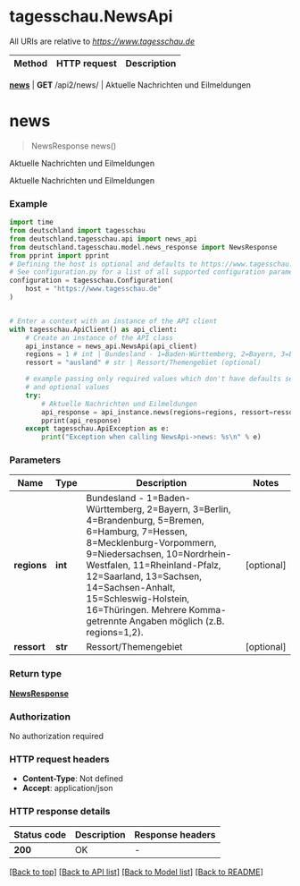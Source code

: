 # tagesschau.NewsApi

All URIs are relative to *https://www.tagesschau.de*

Method | HTTP request | Description
------------- | ------------- | -------------

[**news**](NewsApi.md#news) | **GET** /api2/news/ | Aktuelle Nachrichten und Eilmeldungen



# **news**
> NewsResponse news()

Aktuelle Nachrichten und Eilmeldungen

Aktuelle Nachrichten und Eilmeldungen

### Example


```python
import time
from deutschland import tagesschau
from deutschland.tagesschau.api import news_api
from deutschland.tagesschau.model.news_response import NewsResponse
from pprint import pprint
# Defining the host is optional and defaults to https://www.tagesschau.de
# See configuration.py for a list of all supported configuration parameters.
configuration = tagesschau.Configuration(
    host = "https://www.tagesschau.de"
)


# Enter a context with an instance of the API client
with tagesschau.ApiClient() as api_client:
    # Create an instance of the API class
    api_instance = news_api.NewsApi(api_client)
    regions = 1 # int | Bundesland - 1=Baden-Württemberg, 2=Bayern, 3=Berlin, 4=Brandenburg, 5=Bremen, 6=Hamburg, 7=Hessen, 8=Mecklenburg-Vorpommern, 9=Niedersachsen, 10=Nordrhein-Westfalen, 11=Rheinland-Pfalz, 12=Saarland, 13=Sachsen, 14=Sachsen-Anhalt, 15=Schleswig-Holstein, 16=Thüringen. Mehrere Komma-getrennte Angaben möglich (z.B. regions=1,2). (optional)
    ressort = "ausland" # str | Ressort/Themengebiet (optional)

    # example passing only required values which don't have defaults set
    # and optional values
    try:
        # Aktuelle Nachrichten und Eilmeldungen
        api_response = api_instance.news(regions=regions, ressort=ressort)
        pprint(api_response)
    except tagesschau.ApiException as e:
        print("Exception when calling NewsApi->news: %s\n" % e)
```


### Parameters

Name | Type | Description  | Notes
------------- | ------------- | ------------- | -------------
 **regions** | **int**| Bundesland - 1&#x3D;Baden-Württemberg, 2&#x3D;Bayern, 3&#x3D;Berlin, 4&#x3D;Brandenburg, 5&#x3D;Bremen, 6&#x3D;Hamburg, 7&#x3D;Hessen, 8&#x3D;Mecklenburg-Vorpommern, 9&#x3D;Niedersachsen, 10&#x3D;Nordrhein-Westfalen, 11&#x3D;Rheinland-Pfalz, 12&#x3D;Saarland, 13&#x3D;Sachsen, 14&#x3D;Sachsen-Anhalt, 15&#x3D;Schleswig-Holstein, 16&#x3D;Thüringen. Mehrere Komma-getrennte Angaben möglich (z.B. regions&#x3D;1,2). | [optional]
 **ressort** | **str**| Ressort/Themengebiet | [optional]

### Return type

[**NewsResponse**](NewsResponse.md)

### Authorization

No authorization required

### HTTP request headers

 - **Content-Type**: Not defined
 - **Accept**: application/json


### HTTP response details

| Status code | Description | Response headers |
|-------------|-------------|------------------|
**200** | OK |  -  |

[[Back to top]](#) [[Back to API list]](../README.md#documentation-for-api-endpoints) [[Back to Model list]](../README.md#documentation-for-models) [[Back to README]](../README.md)

